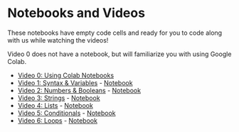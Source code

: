 # Notebooks and Videos

These notebooks have empty code cells and ready for you to code along with us while watching the videos!

Video 0 does not have a notebook, but will familiarize you with using Google Colab.
* [Video 0: Using Colab Notebooks](https://youtu.be/h_50hn5v5NA)
* [Video 1: Syntax & Variables](https://youtu.be/ow8Qgb9xJ9s) - [Notebook](https://github.com/hercodecamp/HERCODECAMP2020-Virtual/blob/master/Notebooks-and-Videos/Video1-Syntax-Variables.ipynb)
* [Video 2: Numbers & Booleans](https://youtu.be/AdTA6fGuMgM) - [Notebook](https://github.com/hercodecamp/HERCODECAMP2020-Virtual/blob/master/Notebooks-and-Videos/Video2-Numbers-Booleans.ipynb)
* [Video 3: Strings](https://youtu.be/BW_Yen2WjDM) - [Notebook](https://github.com/hercodecamp/HERCODECAMP2020-Virtual/blob/master/Notebooks-and-Videos/Video3-Strings.ipynb)
* [Video 4: Lists](https://youtu.be/eigz3cI5myY) - [Notebook](https://github.com/hercodecamp/HERCODECAMP2020-Virtual/blob/master/Notebooks-and-Videos/Video4-Lists.ipynb)
* [Video 5: Conditionals](https://youtu.be/tuFfA8s46ek) - [Notebook](https://github.com/hercodecamp/HERCODECAMP2020-Virtual/blob/master/Notebooks-and-Videos/Video5-Conditionals.ipynb)
* [Video 6: Loops](https://youtu.be/5jm7eXWkGO8) - [Notebook](https://github.com/hercodecamp/HERCODECAMP2020-Virtual/blob/master/Notebooks-and-Videos/Video6-Loops.ipynb)

